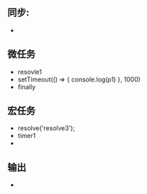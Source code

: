 ## 同步:
- 

## 微任务
- resovle1
- setTimeout(() => {
    console.log(p1)
  }, 1000)
- finally 

## 宏任务
- resolve('resolve3');
- timer1
- 

## 输出
- 